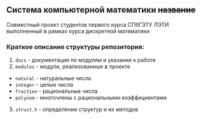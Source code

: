 ## Система компьютерной математики ~~название~~
Совместный проект студентов первого курса СПбГЭТУ ЛЭТИ выполненный в рамках курса дискретной математики.

### Краткое описание структуры репозитория:
1. `docs` - документация по модулям и указания к работе
2. `modules` - модули, реализованные в проекте
  * `natural` - натуральные числа
  * `integer` - целые числа
  * `fraction` - рациональные числа
  * `polynom` - многочлены с рациональными коэффициентами
3. `struct.h` - определение структур и их методов
